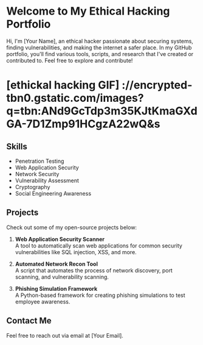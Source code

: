 # Welcome to My Ethical Hacking Portfolio

Hi, I'm [Your Name], an ethical hacker passionate about securing systems, finding vulnerabilities, and making the internet a safer place. In my GitHub portfolio, you'll find various tools, scripts, and research that I've created or contributed to. Feel free to explore and contribute!

# [ethickal hacking GIF] ://encrypted-tbn0.gstatic.com/images?q=tbn:ANd9GcTdp3m35KJtKmaGXdGA-7D1Zmp91HCgzA22wQ&s


## Skills
- Penetration Testing
- Web Application Security
- Network Security
- Vulnerability Assessment
- Cryptography
- Social Engineering Awareness

## Projects
Check out some of my open-source projects below:

1. **Web Application Security Scanner**  
   A tool to automatically scan web applications for common security vulnerabilities like SQL injection, XSS, and more.
   
2. **Automated Network Recon Tool**  
   A script that automates the process of network discovery, port scanning, and vulnerability scanning.

3. **Phishing Simulation Framework**  
   A Python-based framework for creating phishing simulations to test employee awareness.

## Contact Me
Feel free to reach out via email at [Your Email].

